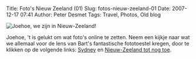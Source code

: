 Title: Foto's Nieuw Zeeland (01)
Slug: fotos-nieuw-zeeland-01
Date: 2007-12-17 07:41
Author: Peter Desmet
Tags: Travel, Photos, Old blog

![Joehoe, we zijn in Nieuw-Zeeland!](http://lh5.ggpht.com/Peter.Desmet/R2YX64j3U2I/AAAAAAAAA4g/lIqfk-kU-8A/s800/DSC_0692.jpg "Joehoe, we zijn in Nieuw-Zeeland!")

Joehoe, 't is gelukt om wat foto's online te zetten. Neem een kijkje naar wat we allemaal voor de lens van Bart's fantastische fototoestel kregen, door te klikken op de volgende links: [Sydney](http://picasaweb.google.com/Peter.Desmet/Sydney) en [Nieuw-Zeeland tot nog toe](http://picasaweb.google.com/Peter.Desmet/NieuwZealand01).